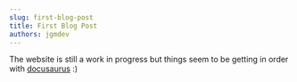```yaml
---
slug: first-blog-post
title: First Blog Post
authors: jgmdev
---
```


The website is still a work in progress but things seem to be getting in order
with [docusaurus](https://docusaurus.io/) :)

<!-- truncate -->

